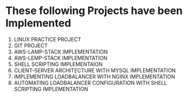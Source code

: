 # These following Projects have been Implemented

1. LINUX PRACTICE PROJECT
2. GIT PROJECT
3. AWS-LAMP-STACK IMPLEMENTATION
4. AWS-LEMP-STACK IMPLEMENTATION
5. SHELL SCRIPTING IMPLEMENTAION
6. CLIENT-SERVER ARCHITECTURE WITH MYSQL IMPLEMENTATION
7. IMPLEMENTING LOADBALANCER WITH NGINX IMPLEMENTATION
8. AUTOMATING LOADBALANCER CONFIGURATION WITH SHELL SCRIPTING IMPLEMENTATION